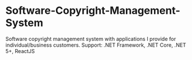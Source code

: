 # Software-Copyright-Management-System
Software copyright management system with applications I provide for individual/business customers. Support: .NET Framework, .NET Core, .NET 5+, ReactJS

